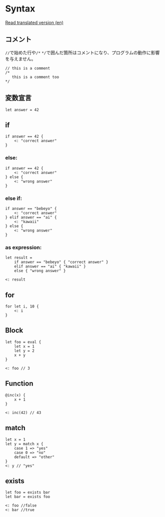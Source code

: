 # Syntax

[Read translated version (en)](../translations/en/docs/syntax.md)

## コメント
`//`で始めた行や`/*` `*/`で囲んだ箇所はコメントになり、プログラムの動作に影響を与えません。

```
// this is a comment
/*
   this is a comment too
*/
```

## 変数宣言
```
let answer = 42
```

## if
```
if answer == 42 {
	<: "correct answer"
}
```

### else:
```
if answer == 42 {
	<: "correct answer"
} else {
	<: "wrong answer"
}
```

### else if:
```
if answer == "bebeyo" {
	<: "correct answer"
} elif answer == "ai" {
	<: "kawaii"
} else {
	<: "wrong answer"
}
```

### as expression:
```
let result =
	if answer == "bebeyo" { "correct answer" }
	elif answer == "ai" { "kawaii" }
	else { "wrong answer" }

<: result
```

## for
```
for let i, 10 {
	<: i
}
```

## Block
```
let foo = eval {
	let x = 1
	let y = 2
	x + y
}

<: foo // 3
```

## Function
```
@inc(x) {
	x + 1
}

<: inc(42) // 43
```

## match
```
let x = 1
let y = match x {
	case 1 => "yes"
	case 0 => "no"
	default => "other"
}
<: y // "yes"
```

## exists
```
let foo = exists bar
let bar = exists foo

<: foo //false
<: bar //true
```
